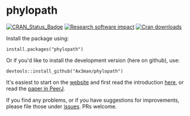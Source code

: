 # phylopath

[![CRAN_Status_Badge](http://www.r-pkg.org/badges/version/phylopath)](https://cran.r-project.org/package=phylopath) [![Research software impact](http://depsy.org/api/package/cran/phylopath/badge.svg)](http://depsy.org/package/r/phylopath) [![Cran downloads](http://cranlogs.r-pkg.org/badges/grand-total/phylopath)](http://cran.rstudio.com/web/packages/phylopath/index.html)

Install the package using:

```{r}
install.packages("phylopath")
```

Or if you'd like to install the development version (here on github), use:

```{r}
devtools::install_github("Ax3man/phylopath")
```

It's easiest to start on the [website](https://ax3man.github.io/phylopath) and first read the introduction [here](https://ax3man.github.io/phylopath/articles/intro_to_phylopath.html), or read the [paper in PeerJ](https://doi.org/10.7717/peerj.4718).

If you find any problems, or if you have suggestions for improvements, please file those under [issues](/issue). PRs welcome.
